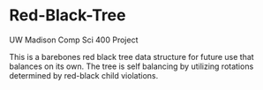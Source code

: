 # Red-Black-Tree
UW Madison Comp Sci 400 Project

This is a barebones red black tree data structure for future use that balances on its own. The tree is self balancing by utilizing rotations determined by
red-black child violations.
